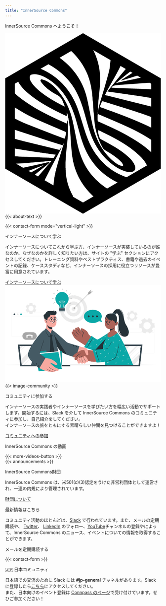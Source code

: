 ```yaml
---
title: "InnerSource Commons"
---
```




<section class="banner banner-head">
  <div class="container">
    <div class="row">
      <div class="col-lg-12 mx-auto text-center">
        <p class="h1">InnerSource Commons へようこそ！</p>
      </div>
    </div>
  </div>
</section>

<section class="section section-first">
  <div class="container">
    <div class="row align-items-center mb-3">
      <div class="col-md-9">
        <img src="/images/logo-big.png" class="img-fluid logo-home pr-5" style="float: left;">
        <p>{{< about-text >}}
        </p>
      </div>
      <div class="col-md-3">
        {{< contact-form mode="vertical-light" >}}
      </div>
    </div>
  </div>
</section>

<section class="section bg-light">
  <div class="container">
    <div class="row text-right">
      <div class="col-md-6">
        <p class="section-title h2">インナーソースについて学ぶ</p>
        <p style="text-align:left">インナーソースについてこれから学ぶ方、インナーソースが実装しているのが誰なのか、なぜなのかを詳しく知りたい方は、サイトの "学ぶ" セクションにアクセスしてください。トレーニング資料やベストプラクティス、書籍や過去のイベントの記録、ケーススタディなど、インナーソースの採用に役立つリソースが豊富に用意されています。
        </p>
        <a href="/learn" class="btn-link">インナーソースについて学ぶ<i class="ti-arrow-right"></i></a>
      </div>
      <div class="col-md-6 mt-4 mb-4 mb-md-0 float-right">
        <img src="/images/community/collaboration.png" class="img-fluid pl-4 pr-4">
      </div>
    </div>
  </div>
</section>

<section class="section">
  <div class="container">
    <div class="row align-items-center">
      <div class="col-md-5 mb-4 mb-md-0">
        {{< image-community >}}
      </div>
      <div class="col-md-6">
          <p class="section-title h2">コミュニティに参加する</p>
          <p>インナーソースの実践者やインナーソースを学びたい方を幅広い活動でサポートします。開始するには、Slack を介して InnerSource Commons のコミュニティに参加し、自己紹介をしてください。<br />インナーソースの旅をともにする素晴らしい仲間を見つけることができますよ！</p>
          <a href="/community/" class="btn-link">コミュニティへの参加<i class="ti-arrow-right"></i></a>
        </div>
    </div>
  </div>
</section>

<section class="section bg-light">
  <div class="container">
    <div class="row align-items-center">
      <div class="col-md-12">
        <p class="h2 section-title text-center">InnerSource Commons の動画</p>
        <div id="youmax" class=""></div>
        {{< more-videos-button >}}
      </div>
    </div>
  </div>
</section>

<section class="section">
  <div class="container">
    <div class="row align-items-center">
      <div class="offset-md-2 col-md-4 mb-4 mb-md-0">
        {{< announcements >}}
      </div>
      <div class="col-md-5">
        <p class="section-title h2">InnerSource Commons財団</p>
        <p>InnerSource Commons は、米501(c)(3)認定をうけた非営利団体として運営され、一連の内規により管理されています。</p>
        <p><a href="/about/" class="btn-link">財団について<i class="ti-arrow-right"></i></a></p>
      </div>
    </div>
  </div>
</section>

<section class="section-last section">
  <div class="container section-small shadow rounded-lg px-4 bg-light">
    <div class="row align-items-center justify-content-center text-center text-md-left">
      <div class="col-lg-5 col-md-4 mb-4 mb-md-0">
        <a class="twitter-timeline" data-height="500" data-dnt="true" href="https://twitter.com/InnerSourceOrg?ref_src=twsrc%5Etfw"></a> <script async src="https://platform.twitter.com/widgets.js" charset="utf-8"></script>
      </div>
      <div class="col-md-5 offset-md-1">
        <p class="h2 section-title">最新情報はこちら</p>
        <p class="mb-4">
        コミュニティ活動のほとんどは、<a href="https://innersourcecommons.org/slack//">Slack</a> で行われています。また、メールの定期購読や、 <a href="https://twitter.com/InnerSourceOrg">Twitter</a>、 <a href="https://www.linkedin.com/company/innersourcecommons">LinkedIn</a> のフォロー、<a href="https://www.youtube.com/channel/UCoSPSd6Or4F_vpjo4SmyoEA">YouTube</a>チャンネルの登録やによって、InnerSource Commons のニュース、イベントについての情報を取得することができます。</p>
        <p class="h3 section-title">メールを定期購読する</p>
        {{< contact-form >}}
      </div>
    </div>
  </div>
</section>

<section class="section">
  <div class="container px-4">
    <div class="row align-items-center justify-content-center text-center text-md-left">
      <div class="col-lg-5 col-md-4 mb-4 mb-md-0">
        <p class="h2 section-title">&#127471;&#127477;&nbsp;日本コミュニティ</p>
        <p class="mb-4">
        日本語での交流のために Slack には <b>#jp-general</b> チャネルがあります。Slack に登録したら<a href="https://app.slack.com/client/T04PXKRM0/C03M546NR16">こちら</a>にアクセスしてください。
        <br>
        また、日本向けのイベント登録は <a href="https://innersourcecommons.connpass.com/">Connpass のページ</a>で受け付けています。ぜひご参加ください！
        </p>
      </div>
      <div class="col-md-5 offset-md-1">
        <a class="twitter-timeline" data-height="300" data-dnt="true" href="https://twitter.com/InnerSourceJP?ref_src=twsrc%5Etfw"></a> <script async src="https://platform.twitter.com/widgets.js" charset="utf-8"></script>
      </div>
    </div>
  </div>
</section>